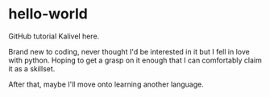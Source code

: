 # hello-world
GitHub tutorial
Kalivel here.

Brand new to coding, never thought I'd be interested in it but I fell in love with python.
Hoping to get a grasp on it enough that I can comfortably claim it as a skillset.

After that, maybe I'll move onto learning another language.
